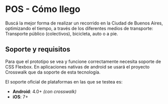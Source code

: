 # POS - Cómo llego
Buscá la mejor forma de realizar un recorrido en la Ciudad de Buenos Aires, optimizando el tiempo, a través de los diferentes medios de transporte: Transporte público (colectivos), bicicleta, auto o a pie.

## Soporte y requisitos 
Para que el prototipo se vea y funcione correctamente necesita soporte de CSS Flexbox. En aplicaciones nativas de android se usará el proyecto Crosswalk que da soporte de esta tecnología.

El soporte oficial de plataformas en las que se testea es:

- **Android**: 4.0+ *(con crosswalk)*
- **iOS**: 7+
